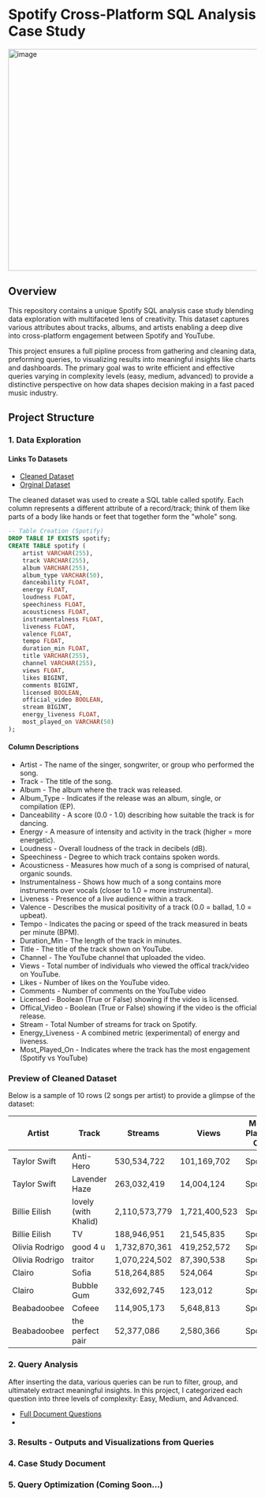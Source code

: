 # Spotify Cross-Platform SQL Analysis Case Study

<img width="800" height="450" alt="image" src="https://github.com/user-attachments/assets/c3c30071-2b5b-45cc-a6e4-894577826ccd" />


## Overview
This repository contains a unique Spotify SQL analysis case study blending data exploration with  multifaceted lens of creativity.
This dataset captures various attributes about tracks, albums, and artists enabling a deep dive into cross-platform engagement between Spotify and YouTube.

This project ensures a full pipline process from gathering and cleaning data, preforming queries, to visualizing results into meaningful insights like charts and dashboards.
The primary goal was to write efficient and effective queries varying in complexity levels (easy, medium, advanced) to provide a distinctive perspective on how data shapes decision making in a fast paced music industry.

## Project Structure
### 1. Data Exploration

#### Links To Datasets
  * [Cleaned Dataset](https://drive.google.com/file/d/19TOqTvBW5sfkrlMA3n1pSkACuwGtplDJ/view?usp=drive_link)
  * [Orginal Dataset](https://www.kaggle.com/datasets/sanjanchaudhari/spotify-dataset)

The cleaned dataset was used to create a SQL table called spotify. Each column represents a different attribute of a record/track; think of them like parts of a body like hands or feet that together form the "whole" song. 
```sql
-- Table Creation (Spotify)
DROP TABLE IF EXISTS spotify;
CREATE TABLE spotify (
    artist VARCHAR(255),
    track VARCHAR(255),
    album VARCHAR(255),
    album_type VARCHAR(50),
    danceability FLOAT,
    energy FLOAT,
    loudness FLOAT,
    speechiness FLOAT,
    acousticness FLOAT,
    instrumentalness FLOAT,
    liveness FLOAT,
    valence FLOAT,
    tempo FLOAT,
    duration_min FLOAT,
    title VARCHAR(255),
    channel VARCHAR(255),
    views FLOAT,
    likes BIGINT,
    comments BIGINT,
    licensed BOOLEAN,
    official_video BOOLEAN,
    stream BIGINT,
    energy_liveness FLOAT,
    most_played_on VARCHAR(50)
);
```

#### Column Descriptions
 * Artist - The name of the singer, songwriter, or group who performed the song.
 * Track - The title of the song.
 * Album - The album where the track was released.
 * Album_Type - Indicates if the release was an album, single, or compilation (EP).
 * Danceability - A score (0.0 - 1.0) describing how suitable the track is for dancing.
 * Energy - A measure of intensity and activity in the track (higher = more energetic).
 * Loudness - Overall loudness of the track in decibels (dB).
 * Speechiness - Degree to which track contains spoken words.
 * Acousticness - Measures how much of a song is comprised of natural, organic sounds.
 * Instrumentalness - Shows how much of a song contains more instruments over vocals (closer to 1.0 = more instrumental).
 * Liveness - Presence of a live audience within a track.
 * Valence - Describes the musical positivity of a track (0.0 = ballad, 1.0 = upbeat).
 * Tempo - Indicates the pacing or speed of the track measured in beats per minute (BPM).
 * Duration_Min - The length of the track in minutes.
 * Title - The title of the track shown on YouTube.
 * Channel - The YouTube channel that uploaded the video.
 * Views - Total number of individuals who viewed the offical track/video on YouTube.
 * Likes - Number of likes on the YouTube video.
 * Comments - Number of comments on the YouTube video
 * Licensed - Boolean (True or False) showing if the video is licensed.
 * Offical_Video - Boolean (True or False) showing if the video is the official release.
 * Stream - Total Number of streams for track on Spotify.
 * Energy_Liveness - A combined metric (experimental) of energy and liveness.
 * Most_Played_On - Indicates where the track has the most engagement (Spotify vs YouTube)

### Preview of Cleaned Dataset

Below is a sample of 10 rows (2 songs per artist) to provide a glimpse of the dataset:

| Artist         | Track                 | Streams      | Views       | Most Played On |
|----------------|-----------------------|--------------|-------------|----------------|
| Taylor Swift   | Anti-Hero             | 530,534,722  | 101,169,702 | Spotify        |
| Taylor Swift   | Lavender Haze         | 263,032,419  | 14,004,124  | Spotify        |
| Billie Eilish  | lovely (with Khalid)  | 2,110,573,779| 1,721,400,523| Spotify       |
| Billie Eilish  | TV                    | 188,946,951  | 21,545,835  | Spotify        |
| Olivia Rodrigo | good 4 u              | 1,732,870,361| 419,252,572 | Spotify        |
| Olivia Rodrigo | traitor               | 1,070,224,502| 87,390,538  | Spotify        |
| Clairo         | Sofia                 | 518,264,885  | 524,064     | Spotify        |
| Clairo         | Bubble Gum            | 332,692,745  | 123,012     | Spotify        |
| Beabadoobee    | Cofeee                | 114,905,173  | 5,648,813   | Spotify        |
| Beabadoobee    | the perfect pair      | 52,377,086   | 2,580,366   | Spotify        |

### 2. Query Analysis
After inserting the data, various queries can be run to filter, group, and ultimately extract meaningful insights. In this project, I categorized each question into three levels of complexity: Easy, Medium, and Advanced.

 * [Full Document Questions](https://docs.google.com/document/d/120jG-nItwBXqaJy3dEA_N6Pd0_0VdrB9afqscWvncdo/edit?usp=sharing)
 * 


### 3. Results - Outputs and Visualizations from Queries

### 4. Case Study Document

### 5. Query Optimization (Coming Soon...)
